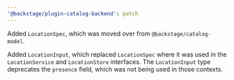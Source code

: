 ```yaml
---
'@backstage/plugin-catalog-backend': patch
---
```


Added `LocationSpec`, which was moved over from `@backstage/catalog-model`.

Added `LocationInput`, which replaced `LocationSpec` where it was used in the `LocationService` and `LocationStore` interfaces. The `LocationInput` type deprecates the `presence` field, which was not being used in those contexts.
